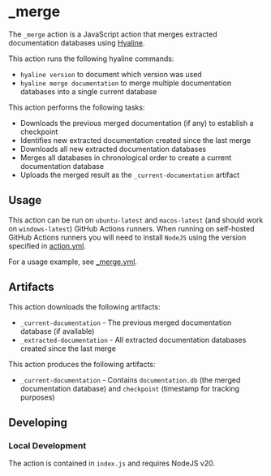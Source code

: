 # _merge
The `_merge` action is a JavaScript action that merges extracted documentation databases using [Hyaline](https://github.com/appgardenstudios/hyaline).

This action runs the following hyaline commands:
- `hyaline version` to document which version was used  
- `hyaline merge documentation` to merge multiple documentation databases into a single current database

This action performs the following tasks:
- Downloads the previous merged documentation (if any) to establish a checkpoint
- Identifies new extracted documentation created since the last merge
- Downloads all new extracted documentation databases
- Merges all databases in chronological order to create a current documentation database
- Uploads the merged result as the `_current-documentation` artifact

## Usage
This action can be run on `ubuntu-latest` and `macos-latest` (and should work on `windows-latest`) GitHub Actions runners. When running on self-hosted GitHub Actions runners you will need to install `NodeJS` using the version specified in [action.yml](./action.yml).

For a usage example, see [_merge.yml](../../workflows/_merge.yml).

## Artifacts
This action downloads the following artifacts:

- `_current-documentation` - The previous merged documentation database (if available)
- `_extracted-documentation` - All extracted documentation databases created since the last merge

This action produces the following artifacts:

- `_current-documentation` - Contains `documentation.db` (the merged documentation database) and `checkpoint` (timestamp for tracking purposes)

## Developing

### Local Development
The action is contained in `index.js` and requires NodeJS v20.